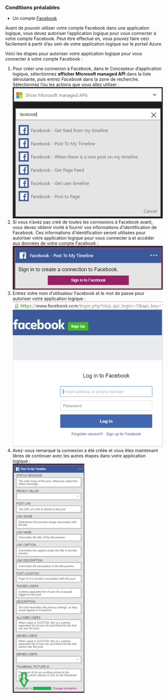 ### <a name="prerequisites"></a>Conditions préalables
- Un compte [Facebook](https://www.facebook.com/) 

Avant de pouvoir utiliser votre compte Facebook dans une application logique, vous devez autoriser l’application logique pour vous connecter à votre compte Facebook. Peut être effectué en, vous pouvez faire ceci facilement à partir d’au sein de votre application logique sur le portail Azure. 

Voici les étapes pour autoriser votre application logique pour vous connecter à votre compte Facebook :

1. Pour créer une connexion à Facebook, dans le Concepteur d’application logique, sélectionnez **afficher Microsoft managed API** dans la liste déroulante, puis entrez *Facebook* dans la zone de recherche. Sélectionnez l’ou les actions que vous allez utiliser :  
  ![Facebook étape 1](./media/connectors-create-api-facebook/facebook-1.png)
2. Si vous n’avez pas créé de toutes les connexions à Facebook avant, vous devez obtenir invité à fournir vos informations d’identification de Facebook. Ces informations d’identification seront utilisées pour autoriser votre application logique pour vous connecter à et accéder aux données de votre compte Facebook :  
  ![Facebook étape 2](./media/connectors-create-api-facebook/facebook-2.png)
3. Entrez votre nom d’utilisateur Facebook et le mot de passe pour autoriser votre application logique :  
  ![Facebook étape 3](./media/connectors-create-api-facebook/facebook-3.png)   
4. Avez-vous remarqué la connexion a été créée et vous êtes maintenant libres de continuer avec les autres étapes dans votre application logique :  
  ![Facebook étape 4](./media/connectors-create-api-facebook/facebook-4.png)   
